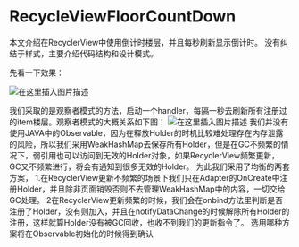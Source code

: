 # RecycleViewFloorCountDown


本文介绍在RecyclerView中使用倒计时楼层，并且每秒刷新显示倒计时。
没有纠结于样式，主要介绍代码结构和设计模式。

先看一下效果：

 ![在这里插入图片描述](https://img-blog.csdnimg.cn/20190314162447643.gif)

我们采取的是观察者模式的方法，启动一个handler，每隔一秒去刷新所有注册过的item楼层。观察者模式的大概关系如下图：
![在这里插入图片描述](https://img-blog.csdnimg.cn/20190314165911923.png?x-oss-process=image/watermark,type_ZmFuZ3poZW5naGVpdGk,shadow_10,text_aHR0cHM6Ly9ibG9nLmNzZG4ubmV0L0FuZHJvaWRNc2t5,size_16,color_FFFFFF,t_70)
我们并没有使用JAVA中的Observable，因为在释放Holder的时机比较难处理存在内存泄露的风险，所以我们采用WeakHashMap去保存所有Holder，但是在GC不频繁的情况下，弱引用也可以访问到无效的Holder对象，如果RecyclerView频繁更新，GC又不频繁进行，将会有通知到很多无效的Holder。
为此我们采用了均衡的两套方案，
1.在RecyclerView更新不频繁的场景下我们只在Adapter的OnCreate中注册Holder，并且除非页面销毁否则不去管理WeakHashMap中的内容，一切交给GC处理。
2在RecyclerView更新频繁的时候，我们会在onbind方法里判断是否注册了Holder，没有则加入，并且在notifyDataChange的时候解除所有Holder的注册，这样就算Holder没有被GC回收，也收不到我们的更新指令了。
选用哪种方案将在Observable初始化的时候得到确认
